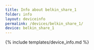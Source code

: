 ```yaml
---
title: Info about belkin_share_1
folder: info
layout: deviceinfo
permalink: /devices/belkin_share_1/
device: belkin_share_1
---
```

{% include templates/device_info.md %}
